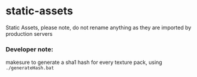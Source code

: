 # static-assets

Static Assets, please note, do not rename anything as they are imported by production servers

### Developer note:

makesure to generate a sha1 hash for every texture pack, using `./generateHash.bat`
